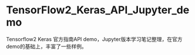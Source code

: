 # TensorFlow2_Keras_API_Jupyter_demo
Tensorflow2 Keras 官方指南API demo，Jupyter版本学习笔记整理，在官方demo的基础上，丰富了一些样例。